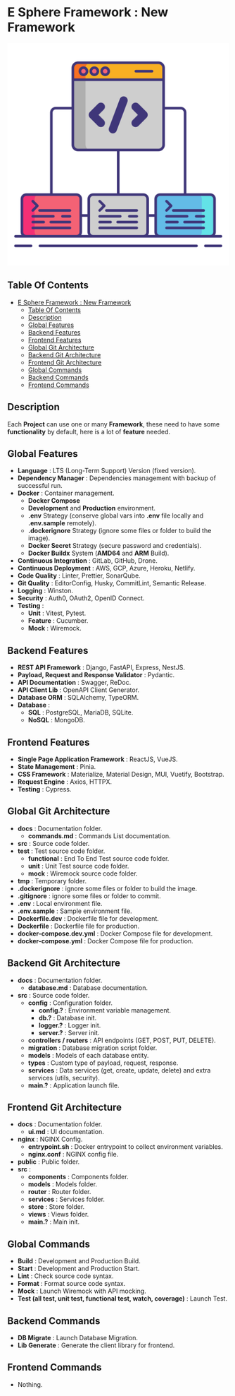 # E Sphere Framework : New Framework

![Icon](../icon.png)

## Table Of Contents

- [E Sphere Framework : New Framework](#e-sphere-framework--new-framework)
  - [Table Of Contents](#table-of-contents)
  - [Description](#description)
  - [Global Features](#global-features)
  - [Backend Features](#backend-features)
  - [Frontend Features](#frontend-features)
  - [Global Git Architecture](#global-git-architecture)
  - [Backend Git Architecture](#backend-git-architecture)
  - [Frontend Git Architecture](#frontend-git-architecture)
  - [Global Commands](#global-commands)
  - [Backend Commands](#backend-commands)
  - [Frontend Commands](#frontend-commands)

## Description

Each **Project** can use one or many **Framework**, these need to have some **functionality** by default, here is a lot of **feature** needed.

## Global Features

- **Language** : LTS (Long-Term Support) Version (fixed version).
- **Dependency Manager** : Dependencies management with backup of successful run.
- **Docker** : Container management.
  - **Docker Compose**
  - **Development** and **Production** environment.
  - **.env** Strategy (conserve global vars into **.env** file locally and **.env.sample** remotely).
  - **.dockerignore** Strategy (ignore some files or folder to build the image).
  - **Docker Secret** Strategy (secure password and credentials).
  - **Docker Buildx** System (**AMD64** and **ARM** Build).
- **Continuous Integration** : GitLab, GitHub, Drone.
- **Continuous Deployment** : AWS, GCP, Azure, Heroku, Netlify.
- **Code Quality** : Linter, Prettier, SonarQube.
- **Git Quality** : EditorConfig, Husky, CommitLint, Semantic Release.
- **Logging** : Winston.
- **Security** : Auth0, OAuth2, OpenID Connect.
- **Testing** :
  - **Unit** : Vitest, Pytest.
  - **Feature** : Cucumber.
  - **Mock** : Wiremock.

## Backend Features

- **REST API Framework** : Django, FastAPI, Express, NestJS.
- **Payload, Request and Response Validator** : Pydantic.
- **API Documentation** : Swagger, ReDoc.
- **API Client Lib** : OpenAPI Client Generator.
- **Database ORM** : SQLAlchemy, TypeORM.
- **Database** :
  - **SQL** : PostgreSQL, MariaDB, SQLite.
  - **NoSQL** : MongoDB.

## Frontend Features

- **Single Page Application Framework** : ReactJS, VueJS.
- **State Management** : Pinia.
- **CSS Framework** : Materialize, Material Design, MUI, Vuetify, Bootstrap.
- **Request Engine** : Axios, HTTPX.
- **Testing** : Cypress.

## Global Git Architecture

- **docs** : Documentation folder.
  - **commands.md** : Commands List documentation.
- **src** : Source code folder.
- **test** : Test source code folder.
  - **functional** : End To End Test source code folder.
  - **unit** : Unit Test source code folder.
  - **mock** : Wiremock source code folder.
- **tmp** : Temporary folder.
- **.dockerignore** : ignore some files or folder to build the image.
- **.gitignore** : ignore some files or folder to commit.
- **.env** : Local environment file.
- **.env.sample** : Sample environment file.
- **Dockerfile.dev** : Dockerfile file for development.
- **Dockerfile** : Dockerfile file for production.
- **docker-compose.dev.yml** : Docker Compose file for development.
- **docker-compose.yml** : Docker Compose file for production.

## Backend Git Architecture

- **docs** : Documentation folder.
  - **database.md** : Database documentation.
- **src** : Source code folder.
  - **config** : Configuration folder.
    - **config.?** : Environment variable management.
    - **db.?** : Database init.
    - **logger.?** : Logger init.
    - **server.?** : Server init.
  - **controllers / routers** : API endpoints (GET, POST, PUT, DELETE).
  - **migration** : Database migration script folder.
  - **models** : Models of each database entity.
  - **types** : Custom type of payload, request, response.
  - **services** : Data services (get, create, update, delete) and extra services (utils, security).
  - **main.?** : Application launch file.

## Frontend Git Architecture

- **docs** : Documentation folder.
  - **ui.md** : UI documentation.
- **nginx** : NGINX Config.
  - **entrypoint.sh** : Docker entrypoint to collect environment variables.
  - **nginx.conf** : NGINX config file.
- **public** : Public folder.
- **src** :
  - **components** : Components folder.
  - **models** : Models folder.
  - **router** : Router folder.
  - **services** : Services folder.
  - **store** : Store folder.
  - **views** : Views folder.
  - **main.?** : Main init.

## Global Commands

- **Build** : Development and Production Build.
- **Start** : Development and Production Start.
- **Lint** : Check source code syntax.
- **Format** : Format source code syntax.
- **Mock** : Launch Wiremock with API mocking.
- **Test (all test, unit test, functional test, watch, coverage)** : Launch Test.

## Backend Commands

- **DB Migrate** : Launch Database Migration.
- **Lib Generate** : Generate the client library for frontend.

## Frontend Commands

- Nothing.
